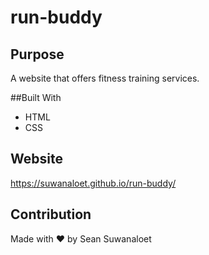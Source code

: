 # run-buddy

## Purpose
A website that offers fitness training services.

##Built With
* HTML
* CSS

## Website
https://suwanaloet.github.io/run-buddy/

## Contribution 
Made with ❤️ by Sean Suwanaloet
